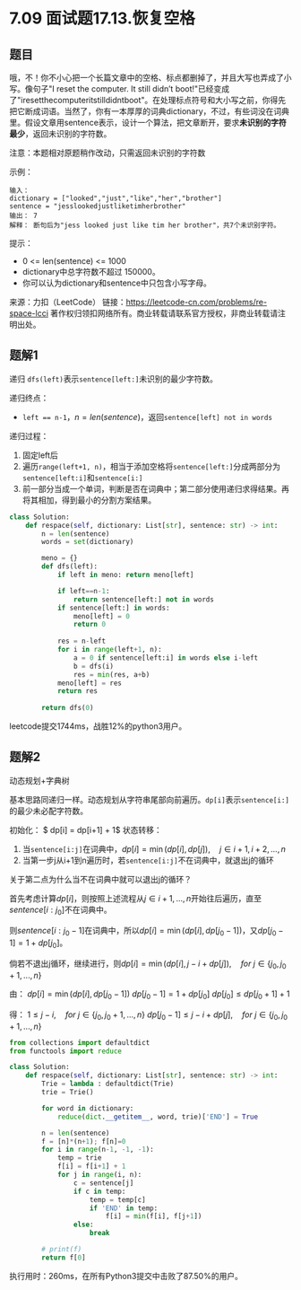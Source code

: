 # 7.09 面试题17.13.恢复空格

## 题目
哦，不！你不小心把一个长篇文章中的空格、标点都删掉了，并且大写也弄成了小写。像句子"I reset the computer. It still didn’t boot!"已经变成了"iresetthecomputeritstilldidntboot"。在处理标点符号和大小写之前，你得先把它断成词语。当然了，你有一本厚厚的词典dictionary，不过，有些词没在词典里。假设文章用sentence表示，设计一个算法，把文章断开，要求**未识别的字符最少**，返回未识别的字符数。

注意：本题相对原题稍作改动，只需返回未识别的字符数

示例：
```
输入：
dictionary = ["looked","just","like","her","brother"]
sentence = "jesslookedjustliketimherbrother"
输出： 7
解释： 断句后为"jess looked just like tim her brother"，共7个未识别字符。
```
提示：
- 0 <= len(sentence) <= 1000
- dictionary中总字符数不超过 150000。
- 你可以认为dictionary和sentence中只包含小写字母。

来源：力扣（LeetCode）
链接：https://leetcode-cn.com/problems/re-space-lcci
著作权归领扣网络所有。商业转载请联系官方授权，非商业转载请注明出处。


## 题解1
递归
`dfs(left)`表示`sentence[left:]`未识别的最少字符数。

递归终点：
- `left == n-1`，$n = len(sentence)$，返回`sentence[left] not in words`


递归过程：
1. 固定left后
2. 遍历`range(left+1, n)`，相当于添加空格将`sentence[left:]`分成两部分为`sentence[left:i]`和`sentence[i:]`
3. 前一部分当成一个单词，判断是否在词典中；第二部分使用递归求得结果。再将其相加，得到最小的分割方案结果。

```python
class Solution:
    def respace(self, dictionary: List[str], sentence: str) -> int:
        n = len(sentence)
        words = set(dictionary)

        meno = {}
        def dfs(left):
            if left in meno: return meno[left]

            if left==n-1:
                return sentence[left:] not in words
            if sentence[left:] in words:
                meno[left] = 0
                return 0
            
            res = n-left
            for i in range(left+1, n):
                a = 0 if sentence[left:i] in words else i-left
                b = dfs(i)
                res = min(res, a+b)
            meno[left] = res
            return res
        
        return dfs(0)
```
leetcode提交1744ms，战胜12%的python3用户。


## 题解2
动态规划+字典树

基本思路同递归一样。动态规划从字符串尾部向前遍历。`dp[i]`表示`sentence[i:]`的最少未必配字符数。

初始化：
$ dp[i] = dp[i+1] + 1$
状态转移：
1. 当`sentence[i:j]`在词典中，$dp[i] = \min(dp[i], dp[j]) ,\quad j \in {i+1, i+2, ..., n}$
2. 当第一步j从i+1到n遍历时，若`sentence[i:j]`不在词典中，就退出j的循环

关于第二点为什么当不在词典中就可以退出j的循环？

首先考虑计算$dp[i]$，则按照上述流程从$j \in {i+1, ..., n}$开始往后遍历，直至$sentence[i:j_0]$不在词典中。

则$sentence[i:j_0-1]$在词典中，所以$dp[i] = \min(dp[i], dp[j_0-1])$，又$dp[j_0-1] = 1 + dp[j_0]$。

倘若不退出j循环，继续进行，则$dp[i] = \min(dp[i], j-i + dp[j]) ,\quad for \ j \in \{j_0, j_0+1, ..., n\}$

由：
$dp[i] = \min(dp[i], dp[j_0-1])$
$dp[j_0-1] = 1+dp[j_0]$
$dp[j_0] \leq dp[j_0+1] + 1$

得：
$1 \leq j-i,\quad for \ j \in \{j_0, j_0+1, ..., n\}$
$dp[j_0-1] \leq j-i + dp[j] ,\quad for \ j \in \{j_0, j_0+1, ..., n\}$

```python
from collections import defaultdict
from functools import reduce

class Solution:
    def respace(self, dictionary: List[str], sentence: str) -> int:
        Trie = lambda : defaultdict(Trie)
        trie = Trie()

        for word in dictionary:
            reduce(dict.__getitem__, word, trie)['END'] = True

        n = len(sentence)
        f = [n]*(n+1); f[n]=0
        for i in range(n-1, -1, -1):
            temp = trie
            f[i] = f[i+1] + 1
            for j in range(i, n):
                c = sentence[j]
                if c in temp:
                    temp = temp[c]
                    if 'END' in temp:
                        f[i] = min(f[i], f[j+1])
                else:
                    break

        # print(f)
        return f[0]
```
执行用时：260ms，在所有Python3提交中击败了87.50%的用户。

